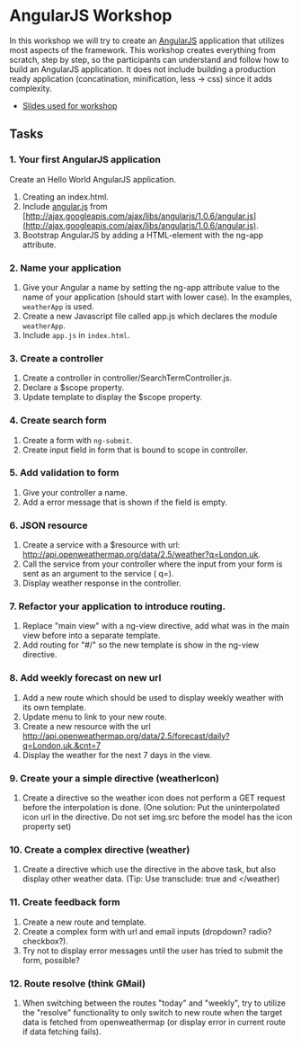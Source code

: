 AngularJS Workshop
==================

In this workshop we will try to create an [AngularJS](http://angularjs.org/) application that utilizes most aspects of the framework.
This workshop creates everything from scratch, step by step, so the participants can understand and follow how to build an AngularJS application.
It does not include building a production ready application (concatination, minification, less -> css) since it adds complexity.


* [Slides used for workshop](http://kozmic.github.io/angularjs-workshop/)

## Tasks


### 1. Your first AngularJS application

Create an Hello World AngularJS application.

1. Creating an index.html.
2. Include [angular.js](http://ajax.googleapis.com/ajax/libs/angularjs/1.0.6/angular.js) from [http://ajax.googleapis.com/ajax/libs/angularjs/1.0.6/angular.js](http://ajax.googleapis.com/ajax/libs/angularjs/1.0.6/angular.js).
3. Bootstrap AngularJS by adding a HTML-element with the ng-app attribute.

### 2. Name your application

1. Give your Angular a name by setting the ng-app attribute value to the name of your application (should start with lower case). In the examples, `weatherApp` is used.
2. Create a new Javascript file called app.js which declares the module `weatherApp`.
3. Include `app.js` in `index.html`.

### 3. Create a controller

1. Create a controller in controller/SearchTermController.js.
2. Declare a $scope property.
3. Update template to display the $scope property.


### 4. Create search form

1. Create a form with `ng-submit`.
2. Create input field in form that is bound to scope in controller.

### 5. Add validation to form
1. Give your controller a name.
2. Add a error message that is shown if the field is empty.

### 6. JSON resource
1. Create a service with a $resource with url: http://api.openweathermap.org/data/2.5/weather?q=London,uk.
2. Call the service from your controller where the input from your form is sent as an argument to the service ( q=<form-input>).
3. Display weather response in the controller.

### 7. Refactor your application to introduce routing.
1. Replace "main view" with a ng-view directive, add what was in the main view before into a separate template.
2. Add routing for "#/" so the new template is show in the ng-view directive.

### 8. Add weekly forecast on new url
1. Add a new route which should be used to display weekly weather with its own template.
2. Update menu to link to your new route.
3. Create a new resource with the url http://api.openweathermap.org/data/2.5/forecast/daily?q=London,uk.&cnt=7
4. Display the weather for the next 7 days in the view.

### 9. Create your a simple directive (weatherIcon)
1. Create a directive so the weather icon does not perform a GET request before the interpolation is done.
(One solution: Put the uninterpolated icon url in the directive. Do not set img.src before the model has the icon property set)

### 10. Create a complex directive (weather)
1. Create a directive which use the directive in the above task, but also display other weather data.
(Tip: Use transclude: true and <weather><weatherIcon/></weather)

### 11. Create feedback form
1. Create a new route and template.
2. Create a complex form with url and email inputs (dropdown? radio? checkbox?).
3. Try not to display error messages until the user has tried to submit the form, possible?

### 12. Route resolve (think GMail)
1. When switching between the routes "today" and "weekly", try to utilize the "resolve" functionality to only switch to new route when the target data is fetched from openweathermap (or display error in current route if data fetching fails).
